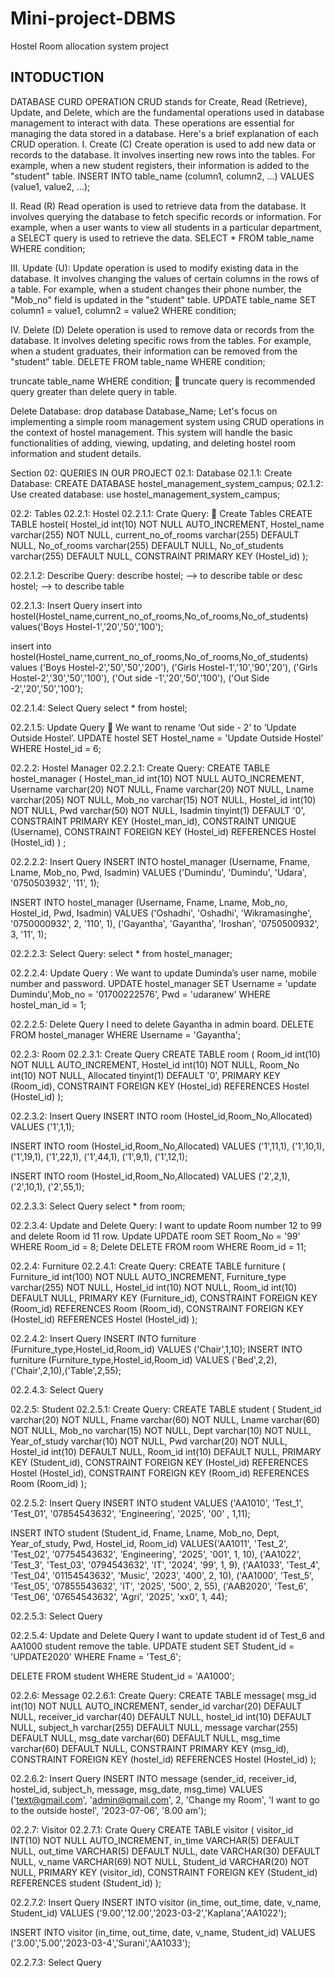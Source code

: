 # Mini-project-DBMS
Hostel Room allocation system project

## INTODUCTION 
DATABASE CURD OPERATION 
CRUD stands for Create, Read (Retrieve), Update, and Delete, which are the fundamental operations used in database management to interact with data. These operations are essential for managing the data stored in a database. Here's a brief explanation of each CRUD operation.
I.	Create (C)
Create operation is used to add new data or records to the database. It involves inserting new rows into the tables. For example, when a new student registers, their information is added to the "student" table.
INSERT INTO table_name (column1, column2, ...) VALUES (value1, value2, ...);

II.	Read (R)
Read operation is used to retrieve data from the database. It involves querying the database to fetch specific records or information. 
For example, when a user wants to view all students in a particular department, a SELECT query is used to retrieve the data.
SELECT * FROM table_name WHERE condition;

III.	Update (U):
Update operation is used to modify existing data in the database. It involves changing the values of certain columns in the rows of a table. 
For example, when a student changes their phone number, the "Mob_no" field is updated in the "student" table.
UPDATE table_name SET column1 = value1, column2 = value2 WHERE condition;

IV.	Delete (D)
Delete operation is used to remove data or records from the database. It involves deleting specific rows from the tables. 
For example, when a student graduates, their information can be removed from the "student" table.
DELETE FROM table_name WHERE condition;

truncate table_name WHERE condition;
	truncate query is recommended query greater than delete query in table. 

Delete Database: 
drop database Database_Name;
Let's focus on implementing a simple room management system using CRUD operations in the context of hostel management. This system will handle the basic functionalities of adding, viewing, updating, and deleting hostel room information and student details.

Section 02: QUERIES IN OUR PROJECT 
02.1: Database
02.1.1: Create Database:
CREATE DATABASE hostel_management_system_campus;
02.1.2: Use created database:
use hostel_management_system_campus;

02.2: Tables 
02.2.1: Hostel
02.2.1.1: Crate Query:
	Create Tables
CREATE TABLE hostel(
    Hostel_id int(10) NOT NULL AUTO_INCREMENT,
    Hostel_name varchar(255) NOT NULL,
    current_no_of_rooms varchar(255) DEFAULT NULL,
    No_of_rooms varchar(255) DEFAULT NULL,
    No_of_students varchar(255) DEFAULT NULL,
    CONSTRAINT PRIMARY KEY (Hostel_id)
);

02.2.1.2: Describe Query: 
describe hostel; --> to describe table
or
desc hostel; --> to describe table

 

02.2.1.3: Insert Query 
insert into hostel(Hostel_name,current_no_of_rooms,No_of_rooms,No_of_students) 
values('Boys Hostel-1','20','50','100');

insert into hostel(Hostel_name,current_no_of_rooms,No_of_rooms,No_of_students) values
('Boys Hostel-2','50','50','200'),
('Girls Hostel-1','10','90','20'),
('Girls Hostel-2','30','50','100'),
('Out side -1','20','50','100'),
('Out Side -2','20','50','100');

02.2.1.4: Select Query 
select * from hostel;

 




02.2.1.5: Update Query 
	We want to rename ‘Out side - 2’ to ‘Update Outside Hostel’.
UPDATE hostel SET Hostel_name = 'Update Outside Hostel' WHERE Hostel_id = 6;

 

02.2.2: Hostel Manager
02.2.2.1: Create Query:
CREATE TABLE hostel_manager (
    Hostel_man_id int(10) NOT NULL AUTO_INCREMENT,
    Username varchar(20) NOT NULL,
    Fname varchar(20) NOT NULL,
    Lname varchar(205) NOT NULL,
    Mob_no varchar(15) NOT NULL,
    Hostel_id int(10) NOT NULL,
    Pwd varchar(50) NOT NULL,
    Isadmin tinyint(1) DEFAULT '0',
    CONSTRAINT PRIMARY KEY (Hostel_man_id),
    CONSTRAINT UNIQUE (Username),
    CONSTRAINT FOREIGN KEY (Hostel_id) REFERENCES Hostel (Hostel_id)
) ;

 
02.2.2.2: Insert Query 
INSERT INTO hostel_manager (Username, Fname, Lname, Mob_no, Pwd, Isadmin)
VALUES ('Dumindu', 'Dumindu', 'Udara', '0750503932', '11', 1);

INSERT INTO hostel_manager (Username, Fname, Lname, Mob_no, Hostel_id, Pwd, Isadmin)
VALUES ('Oshadhi', 'Oshadhi', 'Wikramasinghe', '0750000932', 2, '110', 1),
       ('Gayantha', 'Gayantha', 'Iroshan', '0750500932', 3, '11', 1);


02.2.2.3: Select Query:
select * from hostel_manager;

 
02.2.2.4: Update Query :
We want to update Duminda’s user name, mobile number and password.
UPDATE hostel_manager SET Username = 'update Dumindu',Mob_no = '01700222576', Pwd = 'udaranew' WHERE hostel_man_id = 1; 







02.2.2.5: Delete Query 
I need to delete Gayantha in admin board.
DELETE FROM hostel_manager WHERE Username = 'Gayantha';


02.2.3: Room
02.2.3.1: Create Query 
CREATE TABLE room (
    Room_id int(10) NOT NULL AUTO_INCREMENT,
    Hostel_id int(10) NOT NULL,
    Room_No int(10) NOT NULL,
    Allocated tinyint(1) DEFAULT '0',
    PRIMARY KEY (Room_id),
    CONSTRAINT FOREIGN KEY (Hostel_id) REFERENCES Hostel (Hostel_id)
);








02.2.3.2: Insert Query 
INSERT INTO room (Hostel_id,Room_No,Allocated) VALUES ('1',1,1);

INSERT INTO room (Hostel_id,Room_No,Allocated) VALUES ('1',11,1), 
('1',10,1), ('1',19,1), ('1',22,1), ('1',44,1), ('1',9,1), ('1',12,1);

INSERT INTO room (Hostel_id,Room_No,Allocated) VALUES ('2',2,1), ('2',10,1), ('2',55,1);

02.2.3.3: Select Query 
select * from room;

 
02.2.3.4: Update and Delete Query:
I want to update Room number 12 to 99 and delete Room id 11 row. 
Update 
UPDATE room SET Room_No = '99' WHERE Room_id = 8;
Delete 
DELETE FROM room WHERE Room_id = 11;

 


02.2.4: Furniture 
02.2.4.1: Create Query:
CREATE TABLE furniture (
  Furniture_id int(100) NOT NULL AUTO_INCREMENT,
      Furniture_type varchar(255) NOT NULL,
      Hostel_id int(10) NOT NULL,
      Room_id int(10) DEFAULT NULL,
      PRIMARY KEY (Furniture_id),
      CONSTRAINT FOREIGN KEY (Room_id) REFERENCES Room (Room_id),
      CONSTRAINT FOREIGN KEY (Hostel_id) REFERENCES Hostel (Hostel_id)
);

 
02.2.4.2: Insert Query 
INSERT INTO furniture (Furniture_type,Hostel_id,Room_id) VALUES ('Chair',1,10);
INSERT INTO furniture (Furniture_type,Hostel_id,Room_id) VALUES ('Bed',2,2),('Chair',2,10),('Table',2,55);

02.2.4.3: Select Query
  




02.2.5: Student
02.2.5.1: Create Query:
CREATE TABLE student (
    Student_id varchar(20) NOT NULL,
    Fname varchar(60) NOT NULL,
    Lname varchar(60) NOT NULL,
    Mob_no varchar(15) NOT NULL,
    Dept varchar(10) NOT NULL,
    Year_of_study varchar(10) NOT NULL,
    Pwd varchar(20) NOT NULL,
    Hostel_id int(10) DEFAULT NULL,
    Room_id int(10) DEFAULT NULL,
    PRIMARY KEY (Student_id),
    CONSTRAINT FOREIGN KEY (Hostel_id) REFERENCES Hostel (Hostel_id),
    CONSTRAINT FOREIGN KEY (Room_id) REFERENCES Room (Room_id)
);










02.2.5.2: Insert Query 
INSERT INTO student 
VALUES ('AA1010', 'Test_1', 'Test_01', '07854543632', 'Engineering', '2025', '00' , 1,11);

INSERT INTO student (Student_id, Fname, Lname, Mob_no, Dept, Year_of_study, Pwd, Hostel_id, Room_id)
VALUES('AA1011', 'Test_2', 'Test_02', '07754543632', 'Engineering', '2025', '001', 1, 10),
      ('AA1022', 'Test_3', 'Test_03', '0794543632', 'IT', '2024', '99', 1, 9),
      ('AA1033', 'Test_4', 'Test_04', '01154543632', 'Music', '2023', '400', 2, 10),
      ('AA1000', 'Test_5', 'Test_05', '07855543632', 'IT', '2025', '500', 2, 55),
      ('AAB2020', 'Test_6', 'Test_06', '07654543632', 'Agri', '2025', 'xx0', 1, 44);


02.2.5.3: Select Query  

02.2.5.4: Update and Delete Query 
I want to update student id of Test_6 and AA1000 student remove the table. 
UPDATE student SET Student_id = 'UPDATE2020' WHERE Fname = 'Test_6';

DELETE FROM student WHERE Student_id = 'AA1000';









02.2.6: Message
02.2.6.1: Create Query:
CREATE TABLE message(
    msg_id int(10) NOT NULL AUTO_INCREMENT,
    sender_id varchar(20) DEFAULT NULL,
    receiver_id varchar(40) DEFAULT NULL,
    hostel_id int(10) DEFAULT NULL,
    subject_h varchar(255) DEFAULT NULL,
    message varchar(255) DEFAULT NULL,
    msg_date varchar(60) DEFAULT NULL,
    msg_time varchar(60) DEFAULT NULL,
    CONSTRAINT PRIMARY KEY (msg_id),
    CONSTRAINT FOREIGN KEY (hostel_id) REFERENCES Hostel (Hostel_id)
);

 

02.2.6.2: Insert Query
INSERT INTO message (sender_id, receiver_id, hostel_id, subject_h, message, msg_date, msg_time)
VALUES ('text@gmail.com', 'admin@gmail.com', 2, 'Change my Room', 'I want to go to the outside hostel', '2023-07-06', '8.00 am');



02.2.7: Visitor 
02.2.7.1: Crate Query 
CREATE TABLE visitor (
    visitor_id INT(10) NOT NULL AUTO_INCREMENT,
    in_time VARCHAR(5) DEFAULT NULL,
    out_time VARCHAR(5) DEFAULT NULL,
    date VARCHAR(30) DEFAULT NULL,
    v_name VARCHAR(69) NOT NULL,
    Student_id VARCHAR(20) NOT NULL,
    PRIMARY KEY (visitor_id),
    CONSTRAINT FOREIGN KEY (Student_id) REFERENCES student (Student_id)
);

 

02.2.7.2: Insert Query 
INSERT INTO visitor (in_time, out_time, date, v_name, Student_id) 
VALUES ('9.00','12.00','2023-03-2','Kaplana','AA1022');

INSERT INTO visitor (in_time, out_time, date, v_name, Student_id) 
VALUES ('3.00','5.00','2023-03-4','Surani','AA1033');

02.2.7.3: Select Query 
 


